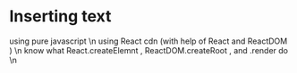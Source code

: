 # Inserting text
using pure javascript \n
using React cdn (with help of React and ReactDOM ) \n
know what React.createElemnt , ReactDOM.createRoot , and .render do \n
